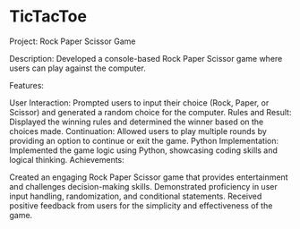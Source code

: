 # TicTacToe
Project: Rock Paper Scissor Game

Description: Developed a console-based Rock Paper Scissor game where users can play against the computer.

Features:

User Interaction: Prompted users to input their choice (Rock, Paper, or Scissor) and generated a random choice for the computer.
Rules and Result: Displayed the winning rules and determined the winner based on the choices made.
Continuation: Allowed users to play multiple rounds by providing an option to continue or exit the game.
Python Implementation: Implemented the game logic using Python, showcasing coding skills and logical thinking.
Achievements:

Created an engaging Rock Paper Scissor game that provides entertainment and challenges decision-making skills.
Demonstrated proficiency in user input handling, randomization, and conditional statements.
Received positive feedback from users for the simplicity and effectiveness of the game.
